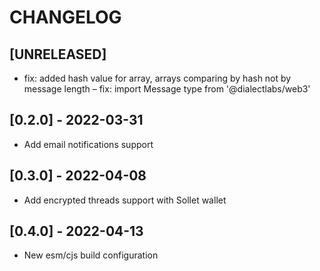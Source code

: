 # CHANGELOG

## [UNRELEASED]
- fix: added hash value for array, arrays comparing by hash not by message length
– fix: import Message type from '@dialectlabs/web3'

## [0.2.0] - 2022-03-31

- Add email notifications support

## [0.3.0] - 2022-04-08

- Add encrypted threads support with Sollet wallet

## [0.4.0] - 2022-04-13

- New esm/cjs build configuration

